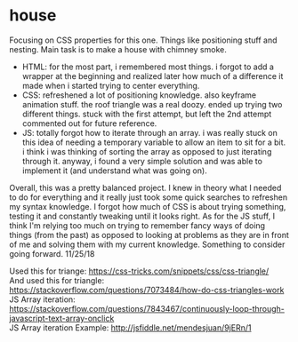 # house
Focusing on CSS properties for this one. Things like positioning stuff and nesting. Main task is to make a house with chimney smoke. 

- HTML: for the most part, i remembered most things. i forgot to add a wrapper at the beginning and realized later how much of a difference it made when i started trying to center everything.
- CSS: refreshened a lot of positioning knowledge. also keyframe animation stuff. the roof triangle was a real doozy. ended up trying two different things. stuck with the first attempt, but left the 2nd attempt commented out for future reference. 
- JS: totally forgot how to iterate through an array. i was really stuck on this idea of needing a temporary variable to allow an item to sit for a bit. i think i was thinking of sorting the array as opposed to just iterating through it. anyway, i found a very simple solution and was able to implement it (and understand what was going on).

Overall, this was a pretty balanced project. I knew in theory what I needed to do for everything and it really just took some quick searches to refreshen my syntax knowledge. I forgot how much of CSS is about trying something, testing it and constantly tweaking until it looks right. As for the JS stuff, I think I'm relying too much on trying to remember fancy ways of doing things (from the past) as opposed to looking at problems as they are in front of me and solving them with my current knowledge. Something to consider going forward. 11/25/18

Used this for triange: https://css-tricks.com/snippets/css/css-triangle/  
And used this for triangle: https://stackoverflow.com/questions/7073484/how-do-css-triangles-work  
JS Array iteration: https://stackoverflow.com/questions/7843467/continuously-loop-through-javascript-text-array-onclick  
JS Array iteration Example: http://jsfiddle.net/mendesjuan/9jERn/1